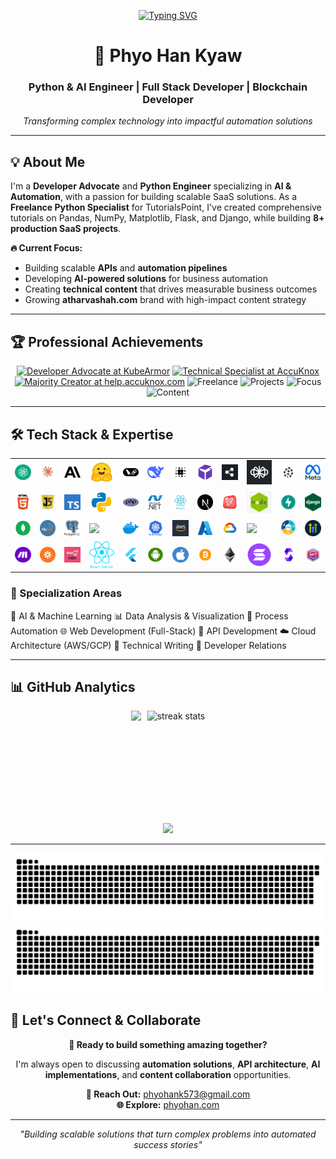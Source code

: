 <div align="center">
  
[![Typing SVG](https://readme-typing-svg.demolab.com/?lines=Full+Stack+Developer+%26+Python+Engineer;AI+%26+Automation+Specialist;Building+Blockchain+%26+AI+Solutions;Welcome+to+my+GitHub+Profile!&font=Fira%20Code&center=true&width=800&height=100&color=f75c7e&vCenter=true&pause=1000&size=22)](https://git.io/typing-svg)

# **🚀 Phyo Han Kyaw**
### **Python & AI Engineer | Full Stack Developer | Blockchain Developer**
*Transforming complex technology into impactful automation solutions*

<!-- [![Website](https://img.shields.io/badge/Website-000000?style=for-the-badge&logo=About.me&logoColor=white)](https://atharvashah.com)
[![LinkedIn](https://img.shields.io/badge/LinkedIn-0077B5?style=for-the-badge&logo=linkedin&logoColor=white)](https://www.linkedin.com/in/atharva-shah-tech/)
[![Twitter](https://img.shields.io/badge/Twitter-1DA1F2?style=for-the-badge&logo=twitter&logoColor=white)](https://x.com/cultist_dev)
[![Blog](https://img.shields.io/badge/Substack-FF6719?style=for-the-badge&logo=substack&logoColor=white)](https://blog.atharvashah.com)
[![Store](https://img.shields.io/badge/Gumroad-36C5F0?style=for-the-badge&logo=gumroad&logoColor=white)](https://store.atharvashah.com)

![Profile Views](https://komarev.com/ghpvc/?username=HighnessAtharva&color=blueviolet&style=for-the-badge) -->

</div>

---

## **💡 About Me**

I'm a **Developer Advocate** and **Python Engineer** specializing in **AI & Automation**, with a passion for building scalable SaaS solutions. As a **Freelance Python Specialist** for TutorialsPoint, I've created comprehensive tutorials on Pandas, NumPy, Matplotlib, Flask, and Django, while building **8+ production SaaS projects**.

**🔥 Current Focus:**
- Building scalable **APIs** and **automation pipelines**
- Developing **AI-powered solutions** for business automation  
- Creating **technical content** that drives measurable business outcomes
- Growing **atharvashah.com** brand with high-impact content strategy

---

## **🏆 Professional Achievements**

<div align="center">

[![Developer Advocate at KubeArmor](https://img.shields.io/badge/Developer%20Advocate-KubeArmor-blueviolet?style=for-the-badge&logo=github&logoColor=white)](https://kubearmor.io)
[![Technical Specialist at AccuKnox](https://img.shields.io/badge/Technical%20Specialist-AccuKnox-009688?style=for-the-badge&logo=cloudflare&logoColor=white)](https://accuknox.com)
[![Majority Creator at help.accuknox.com](https://img.shields.io/badge/Majority%20Creator-help.accuknox.com-orange?style=for-the-badge&logo=bookstack&logoColor=white)](https://help.accuknox.com)
![Freelance](https://img.shields.io/badge/TutorialsPoint-Python%20Specialist-success?style=for-the-badge&logo=python&logoColor=white)
![Projects](https://img.shields.io/badge/SaaS%20Projects-8%2B%20Built-blue?style=for-the-badge&logo=rocket&logoColor=white)
![Focus](https://img.shields.io/badge/Specialization-AI%20%26%20Automation-purple?style=for-the-badge&logo=brain&logoColor=white)
![Content](https://img.shields.io/badge/Technical-Content%20Creator-orange?style=for-the-badge&logo=hashnode&logoColor=white)

</div>

---

## **🛠️ Tech Stack & Expertise**

<!-- <div align="center">
  <img src="https://skillicons.dev/icons?i=python,javascript,react,nodejs,flask,django,fastapi,aws,docker,mongodb,postgres,redis&perline=6" alt="Tech Stack" />
</div> -->
<table>
  <tr>
    <td><img src="https://github.com/lucyhunter9411/profile_icon/blob/main/AI/openai.png?raw=true" width="200"></td>
    <td><img src="https://github.com/lucyhunter9411/profile_icon/blob/main/AI/claude.png?raw=true" width="200"></td>
    <td><img src="https://github.com/lucyhunter9411/profile_icon/blob/main/AI/anthrophic.png?raw=true" width="200"></td>
    <td><img src="https://github.com/lucyhunter9411/profile_icon/blob/main/AI/huggingface.png?raw=true" width="200"></td>
    <td><img src="https://github.com/lucyhunter9411/profile_icon/blob/main/AI/langchain.png?raw=true" width="200"></td>
    <td><img src="https://github.com/lucyhunter9411/profile_icon/blob/main/AI/deepseek.png?raw=true" width="200"></td>
    <td><img src="https://github.com/lucyhunter9411/profile_icon/blob/main/AI/retellai.png?raw=true" width="200"></td>
    <td><img src="https://github.com/lucyhunter9411/profile_icon/blob/main/AI/runpod.png?raw=true" width="200"></td>
    <td><img src="https://github.com/lucyhunter9411/profile_icon/blob/main/AI/botpress.png?raw=true" width="200"></td>
    <td><img src="https://github.com/lucyhunter9411/profile_icon/blob/main/AI/voiceflow.png?raw=true" width="200"></td>
    <td><img src="https://github.com/lucyhunter9411/profile_icon/blob/main/AI/pinecone.png?raw=true" width="200"></td>
    <td><img src="https://github.com/lucyhunter9411/profile_icon/blob/main/AI/faiss.png?raw=true" width="200"></td>
  </tr>
  <tr>
    <td><img src="https://raw.githubusercontent.com/devicons/devicon/master/icons/html5/html5-original-wordmark.svg?raw=true" width="200"></td>
    <td><img src="https://github.com/lucyhunter9411/profile_icon/blob/main/javascript.png?raw=true" width="200"></td>
    <td><img src="https://github.com/lucyhunter9411/profile_icon/blob/main/typescript.png?raw=true" width="200"></td>
    <td><img src="https://github.com/lucyhunter9411/profile_icon/blob/main/python.png?raw=true" width="200"></td>
    <td><img src="https://raw.githubusercontent.com/devicons/devicon/master/icons/php/php-original.svg?raw=true" width="200"></td>
    <td><img src="https://raw.githubusercontent.com/devicons/devicon/master/icons/dot-net/dot-net-original-wordmark.svg" width="200"></td>
    <td><img src="https://github.com/lucyhunter9411/profile_icon/blob/main/react.png?raw=true" width="200"></td>
    <td><img src="https://github.com/lucyhunter9411/profile_icon/blob/main/next.png?raw=true" width="200"></td>
    <td><img src="https://github.com/lucyhunter9411/profile_icon/blob/main/laravel.png?raw=true" width="200"></td>
    <td><img src="https://github.com/lucyhunter9411/profile_icon/blob/main/node.png?raw=true" width="200"></td>
    <td><img src="https://github.com/lucyhunter9411/profile_icon/blob/main/fastapi.png?raw=true" width="200"></td>
    <td><img src="https://github.com/lucyhunter9411/profile_icon/blob/main/django.png?raw=true" width="200"></td>
  </tr>
  <tr>
    <td><img src="https://github.com/lucyhunter9411/profile_icon/blob/main/mongodb.png?raw=true" width="200"></td>
    <td><img src="https://github.com/lucyhunter9411/profile_icon/blob/main/mysql.png?raw=true" width="200"></td>
    <td><img src="https://github.com/lucyhunter9411/profile_icon/blob/main/postgresql.png?raw=true" width="200"></td>
    <td><img src="https://www.vectorlogo.zone/logos/git-scm/git-scm-icon.svg" width="200"></td>
    <td><img src="https://github.com/lucyhunter9411/profile_icon/blob/main/docker.png?raw=true" width="200"></td>
    <td><img src="https://github.com/lucyhunter9411/profile_icon/blob/main/kubernetes.png?raw=true" width="200"></td>
    <td><img src="https://github.com/lucyhunter9411/profile_icon/blob/main/aws.png?raw=true" width="200"></td>
    <td><img src="https://github.com/lucyhunter9411/profile_icon/blob/main/azure.png?raw=true" width="200"></td>
    <td><img src="https://github.com/lucyhunter9411/profile_icon/blob/main/google_cloud.png?raw=true" width="200"></td>
    <td><img src="https://www.vectorlogo.zone/logos/firebase/firebase-icon.svg?raw=true" width="200"></td>
    <td><img src="https://github.com/lucyhunter9411/profile_icon/blob/main/CRM.png?raw=true" width="200"></td>
    <td><img src="https://github.com/lucyhunter9411/profile_icon/blob/main/ghl.png?raw=true" width="200"></td>
  </tr>
  <tr>
    <td><img src="https://github.com/lucyhunter9411/profile_icon/blob/main/AI/make.png?raw=true" width="200"></td>
    <td><img src="https://github.com/lucyhunter9411/profile_icon/blob/main/AI/zapier.png?raw=true" width="200"></td>
    <td><img src="https://github.com/lucyhunter9411/profile_icon/blob/main/AI/n8n.png?raw=true" width="200"></td>
    <td><img src="https://github.com/lucyhunter9411/profile_icon/blob/main/react_native.png" width="200"></td>
    <td><img src="https://github.com/lucyhunter9411/profile_icon/blob/main/flutter.png?raw=true" width="200"></td>
    <td><img src="https://github.com/lucyhunter9411/profile_icon/blob/main/android.png?raw=true" width="200"></td>
    <td><img src="https://github.com/lucyhunter9411/profile_icon/blob/main/iOS.png?raw=true" width="200"></td>
    <td><img src="https://github.com/lucyhunter9411/profile_icon/blob/main/blockchain/bitcoin.png?raw=true" width="200"></td>
    <td><img src="https://github.com/lucyhunter9411/profile_icon/blob/main/blockchain/ethereum.png?raw=true" width="200"></td>
    <td><img src="https://github.com/lucyhunter9411/profile_icon/blob/main/blockchain/solana.png?raw=true" width="200"></td>
    <td><img src="https://github.com/lucyhunter9411/profile_icon/blob/main/blockchain/solidity.png?raw=true" width="200"></td>
    <td><img src="https://github.com/lucyhunter9411/profile_icon/blob/main/blockchain/NFT.jpg?raw=true" width="200"></td>
  </tr>
</table>

### **🎯 Specialization Areas**
🤖 AI & Machine Learning 📊 Data Analysis & Visualization
🔧 Process Automation 🌐 Web Development (Full-Stack)
🚀 API Development ☁️ Cloud Architecture (AWS/GCP)
📝 Technical Writing 🎯 Developer Relations

---

## **📊 GitHub Analytics**


<div align="center" style="display: flex; justify-content: center; flex-wrap: wrap; gap: 10px;">
  <img height="180em" src="https://github-readme-stats.vercel.app/api/top-langs/?username=HighnessAtharva&layout=compact&langs_count=8&theme=tokyonight&hide_border=true&bg_color=0D1117"/>
  <img height="180em" src="https://streak-stats.demolab.com/?user=HighnessAtharva&theme=tokyonight&hide_border=true&background=0D1117" alt="streak stats"/>
</div>

<div align="center">
  <img src="https://github-profile-trophy.vercel.app/?username=HighnessAtharva&theme=tokyonight&no-frame=true&no-bg=true&margin-w=4" />
</div>

---
![github contribution grid snake animation](https://raw.githubusercontent.com/nftknight/nftknight/output/github-contribution-grid-snake-dark.svg#gh-dark-mode-only)
![github contribution grid snake animation](https://raw.githubusercontent.com/nftknight/nftknight/output/github-contribution-grid-snake.svg#gh-light-mode-only)
## **💼 Let's Connect & Collaborate**

<div align="center">
  
**🚀 Ready to build something amazing together?**

I'm always open to discussing **automation solutions**, **API architecture**, **AI implementations**, and **content collaboration** opportunities.

**📧 Reach Out:** [phyohank573@gmail.com](mailto:phyohank573@gmail.com)  
**🌐 Explore:** [phyohan.com](https://phyohan.netlify.app/) 

---

*"Building scalable solutions that turn complex problems into automated success stories"*

</div>
